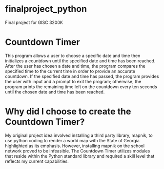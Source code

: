 # finalproject_python
Final project for GISC 3200K

# Countdown Timer
This program allows a user to choose a specific date and time then initializes a countdown until the specified 
date and time has been reached. After the user has chosen a date and time, the program compares the specified time 
to the current time in order to provide an accurate countdown. If the specified date and time has passed, the program 
provides the user with input and a prompt to exit the program; otherwise, the program prints the remaining time left 
on the countdown every ten seconds until the chosen date and time has been reached. 

# Why did I choose to create the Countdown Timer?
My original project idea involved installing a third party library, mapnik, to use python coding to render a world map
with the State of Georgia highlighted as its emphasis. However, installing mapnik on the school network proved to be
infeasible. The Countdown Timer utilizes modules that reside within the Python standard library and required a skill level
that reflects my current capabilities. 


